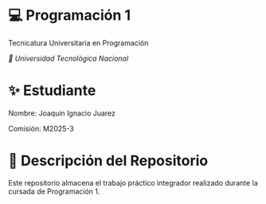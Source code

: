 # **💻 Programación 1**
Tecnicatura Universitaria en Programación

*📍 Universidad Tecnológica Nacional*

# **✨ Estudiante**
Nombre: Joaquin Ignacio Juarez

Comisión: M2025-3

# **📂 Descripción del Repositorio**
Este repositorio almacena el trabajo práctico integrador realizado durante la cursada de Programación 1.
